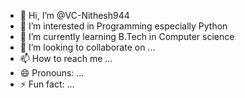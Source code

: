 - 👋 Hi, I’m @VC-Nithesh944
- 👀 I’m interested in Programming especially Python
- 🌱 I’m currently learning B.Tech in Computer science
- 💞️ I’m looking to collaborate on ...
- 📫 How to reach me ...
- 😄 Pronouns: ...
- ⚡ Fun fact: ...

<!---
VC-Nithesh944/VC-Nithesh944 is a ✨ special ✨ repository because its `README.md` (this file) appears on your GitHub profile.
You can click the Preview link to take a look at your changes.
--->
